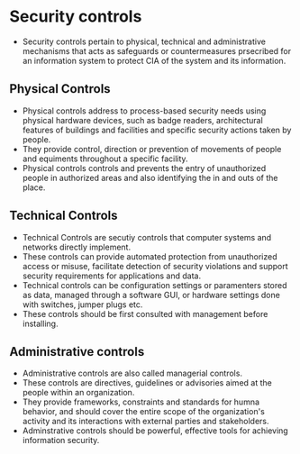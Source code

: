 # Security controls

- Security controls pertain to physical, technical and administrative mechanisms that acts as safeguards or countermeasures prsecribed for an information system to protect CIA of the system and its information.


## Physical Controls

- Physical controls address to process-based security  needs using physical hardware devices, such as badge readers, architectural features of buildings and facilities and specific security actions taken by people.
- They provide control, direction or prevention of movements of people and equiments throughout a specific facility.
- Physical controls controls and prevents the entry of unauthorized people in authorized areas and also identifying the in and outs of the place.

## Technical Controls

- Technical Controls are secutiy controls that computer systems and networks directly implement. 
- These controls can provide automated protection from unauthorized access or misuse, facilitate detection of security violations and support security requirements for applications and data.
- Technical controls can be configuration settings or paramenters stored as data, managed through a software GUI, or hardware settings done with switches, jumper plugs etc.
- These controls should be first consulted with management before installing.


## Administrative controls

- Administrative controls are also called managerial controls.
- These controls are directives, guidelines or advisories aimed at the people within an organization.
- They provide frameworks, constraints and standards for humna behavior, and should cover the entire scope of the organization's activity and its interactions with external parties and stakeholders.
- Adminstrative controls should be powerful, effective tools for achieving information security.
